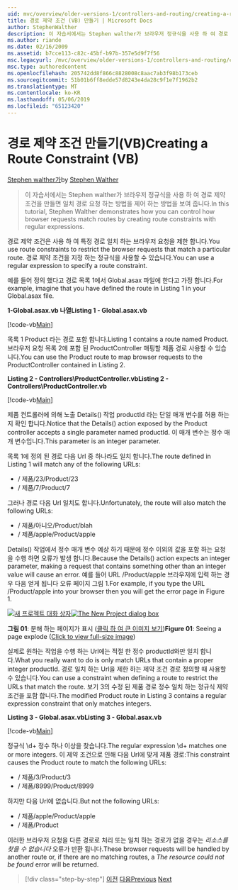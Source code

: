 ```yaml
---
uid: mvc/overview/older-versions-1/controllers-and-routing/creating-a-route-constraint-vb
title: 경로 제약 조건 (VB) 만들기 | Microsoft Docs
author: StephenWalther
description: 이 자습서에서는 Stephen walther가 브라우저 정규식을 사용 하 여 경로 제약 조건을 만들면 일치 경로 요청 하는 방법을 제어 하는 방법을 보여 줍니다.
ms.author: riande
ms.date: 02/16/2009
ms.assetid: b7cce113-c82c-45bf-b97b-357e5d9f7f56
msc.legacyurl: /mvc/overview/older-versions-1/controllers-and-routing/creating-a-route-constraint-vb
msc.type: authoredcontent
ms.openlocfilehash: 205742dd8f866c8828008c8aac7ab3f98b173ceb
ms.sourcegitcommit: 51b01b6ff8edde57d8243e4da28c9f1e7f1962b2
ms.translationtype: MT
ms.contentlocale: ko-KR
ms.lasthandoff: 05/06/2019
ms.locfileid: "65123420"
---
```

# <a name="creating-a-route-constraint-vb"></a><span data-ttu-id="041d3-103">경로 제약 조건 만들기(VB)</span><span class="sxs-lookup"><span data-stu-id="041d3-103">Creating a Route Constraint (VB)</span></span>

<span data-ttu-id="041d3-104">[Stephen walther가](https://github.com/StephenWalther)</span><span class="sxs-lookup"><span data-stu-id="041d3-104">by [Stephen Walther](https://github.com/StephenWalther)</span></span>

> <span data-ttu-id="041d3-105">이 자습서에서는 Stephen walther가 브라우저 정규식을 사용 하 여 경로 제약 조건을 만들면 일치 경로 요청 하는 방법을 제어 하는 방법을 보여 줍니다.</span><span class="sxs-lookup"><span data-stu-id="041d3-105">In this tutorial, Stephen Walther demonstrates how you can control how browser requests match routes by creating route constraints with regular expressions.</span></span>

<span data-ttu-id="041d3-106">경로 제약 조건은 사용 하 여 특정 경로 일치 하는 브라우저 요청을 제한 합니다.</span><span class="sxs-lookup"><span data-stu-id="041d3-106">You use route constraints to restrict the browser requests that match a particular route.</span></span> <span data-ttu-id="041d3-107">경로 제약 조건을 지정 하는 정규식을 사용할 수 있습니다.</span><span class="sxs-lookup"><span data-stu-id="041d3-107">You can use a regular expression to specify a route constraint.</span></span>

<span data-ttu-id="041d3-108">예를 들어 정의 했다고 경로 목록 1에서 Global.asax 파일에 한다고 가정 합니다.</span><span class="sxs-lookup"><span data-stu-id="041d3-108">For example, imagine that you have defined the route in Listing 1 in your Global.asax file.</span></span>

<span data-ttu-id="041d3-109">**1-Global.asax.vb 나열**</span><span class="sxs-lookup"><span data-stu-id="041d3-109">**Listing 1 - Global.asax.vb**</span></span>

[!code-vb[Main](creating-a-route-constraint-vb/samples/sample1.vb)]

<span data-ttu-id="041d3-110">목록 1 Product 라는 경로 포함 합니다.</span><span class="sxs-lookup"><span data-stu-id="041d3-110">Listing 1 contains a route named Product.</span></span> <span data-ttu-id="041d3-111">브라우저 요청 목록 2에 포함 된 ProductController 매핑할 제품 경로 사용할 수 있습니다.</span><span class="sxs-lookup"><span data-stu-id="041d3-111">You can use the Product route to map browser requests to the ProductController contained in Listing 2.</span></span>

<span data-ttu-id="041d3-112">**Listing 2 - Controllers\ProductController.vb**</span><span class="sxs-lookup"><span data-stu-id="041d3-112">**Listing 2 - Controllers\ProductController.vb**</span></span>

[!code-vb[Main](creating-a-route-constraint-vb/samples/sample2.vb)]

<span data-ttu-id="041d3-113">제품 컨트롤러에 의해 노출 Details() 작업 productId 라는 단일 매개 변수를 허용 하는지 확인 합니다.</span><span class="sxs-lookup"><span data-stu-id="041d3-113">Notice that the Details() action exposed by the Product controller accepts a single parameter named productId.</span></span> <span data-ttu-id="041d3-114">이 매개 변수는 정수 매개 변수입니다.</span><span class="sxs-lookup"><span data-stu-id="041d3-114">This parameter is an integer parameter.</span></span>

<span data-ttu-id="041d3-115">목록 1에 정의 된 경로 다음 Url 중 하나라도 일치 합니다.</span><span class="sxs-lookup"><span data-stu-id="041d3-115">The route defined in Listing 1 will match any of the following URLs:</span></span>

- <span data-ttu-id="041d3-116">/ 제품/23</span><span class="sxs-lookup"><span data-stu-id="041d3-116">/Product/23</span></span>
- <span data-ttu-id="041d3-117">/ 제품/7</span><span class="sxs-lookup"><span data-stu-id="041d3-117">/Product/7</span></span>

<span data-ttu-id="041d3-118">그러나 경로 다음 Url 일치도 합니다.</span><span class="sxs-lookup"><span data-stu-id="041d3-118">Unfortunately, the route will also match the following URLs:</span></span>

- <span data-ttu-id="041d3-119">/ 제품/아니오</span><span class="sxs-lookup"><span data-stu-id="041d3-119">/Product/blah</span></span>
- <span data-ttu-id="041d3-120">/ 제품/apple</span><span class="sxs-lookup"><span data-stu-id="041d3-120">/Product/apple</span></span>

<span data-ttu-id="041d3-121">Details() 작업에서 정수 매개 변수 예상 하기 때문에 정수 이외의 값을 포함 하는 요청을 수행 하면 오류가 발생 합니다.</span><span class="sxs-lookup"><span data-stu-id="041d3-121">Because the Details() action expects an integer parameter, making a request that contains something other than an integer value will cause an error.</span></span> <span data-ttu-id="041d3-122">예를 들어 URL /Product/apple 브라우저에 입력 하는 경우 다음 얻게 됩니다 오류 페이지 그림 1.</span><span class="sxs-lookup"><span data-stu-id="041d3-122">For example, if you type the URL /Product/apple into your browser then you will get the error page in Figure 1.</span></span>

<span data-ttu-id="041d3-123">[![새 프로젝트 대화 상자](creating-a-route-constraint-vb/_static/image1.jpg)](creating-a-route-constraint-vb/_static/image1.png)</span><span class="sxs-lookup"><span data-stu-id="041d3-123">[![The New Project dialog box](creating-a-route-constraint-vb/_static/image1.jpg)](creating-a-route-constraint-vb/_static/image1.png)</span></span>

<span data-ttu-id="041d3-124">**그림 01**: 분해 하는 페이지가 표시 ([클릭 하 여 큰 이미지 보기](creating-a-route-constraint-vb/_static/image2.png))</span><span class="sxs-lookup"><span data-stu-id="041d3-124">**Figure 01**: Seeing a page explode ([Click to view full-size image](creating-a-route-constraint-vb/_static/image2.png))</span></span>

<span data-ttu-id="041d3-125">실제로 원하는 작업을 수행 하는 Url에는 적절 한 정수 productId와만 일치 합니다.</span><span class="sxs-lookup"><span data-stu-id="041d3-125">What you really want to do is only match URLs that contain a proper integer productId.</span></span> <span data-ttu-id="041d3-126">경로 일치 하는 Url을 제한 하는 제약 조건 경로 정의할 때 사용할 수 있습니다.</span><span class="sxs-lookup"><span data-stu-id="041d3-126">You can use a constraint when defining a route to restrict the URLs that match the route.</span></span> <span data-ttu-id="041d3-127">보기 3의 수정 된 제품 경로 정수 일치 하는 정규식 제약 조건을 포함 합니다.</span><span class="sxs-lookup"><span data-stu-id="041d3-127">The modified Product route in Listing 3 contains a regular expression constraint that only matches integers.</span></span>

<span data-ttu-id="041d3-128">**Listing 3 - Global.asax.vb**</span><span class="sxs-lookup"><span data-stu-id="041d3-128">**Listing 3 - Global.asax.vb**</span></span>

[!code-vb[Main](creating-a-route-constraint-vb/samples/sample3.vb)]

<span data-ttu-id="041d3-129">정규식 \d+ 정수 하나 이상을 찾습니다.</span><span class="sxs-lookup"><span data-stu-id="041d3-129">The regular expression \d+ matches one or more integers.</span></span> <span data-ttu-id="041d3-130">이 제약 조건으로 인해 다음 Url에 맞게 제품 경로:</span><span class="sxs-lookup"><span data-stu-id="041d3-130">This constraint causes the Product route to match the following URLs:</span></span>

- <span data-ttu-id="041d3-131">/ 제품/3</span><span class="sxs-lookup"><span data-stu-id="041d3-131">/Product/3</span></span>
- <span data-ttu-id="041d3-132">/ 제품/8999</span><span class="sxs-lookup"><span data-stu-id="041d3-132">/Product/8999</span></span>

<span data-ttu-id="041d3-133">하지만 다음 Url에 없습니다.</span><span class="sxs-lookup"><span data-stu-id="041d3-133">But not the following URLs:</span></span>

- <span data-ttu-id="041d3-134">/ 제품/apple</span><span class="sxs-lookup"><span data-stu-id="041d3-134">/Product/apple</span></span>
- <span data-ttu-id="041d3-135">/ 제품</span><span class="sxs-lookup"><span data-stu-id="041d3-135">/Product</span></span>

<span data-ttu-id="041d3-136">이러한 브라우저 요청을 다른 경로로 처리 또는 일치 하는 경로가 없을 경우는 *리소스를 찾을 수 없습니다* 오류가 반환 됩니다.</span><span class="sxs-lookup"><span data-stu-id="041d3-136">These browser requests will be handled by another route or, if there are no matching routes, a *The resource could not be found* error will be returned.</span></span>

> [!div class="step-by-step"]
> <span data-ttu-id="041d3-137">[이전](creating-custom-routes-vb.md)
> [다음](creating-a-custom-route-constraint-vb.md)</span><span class="sxs-lookup"><span data-stu-id="041d3-137">[Previous](creating-custom-routes-vb.md)
[Next](creating-a-custom-route-constraint-vb.md)</span></span>
